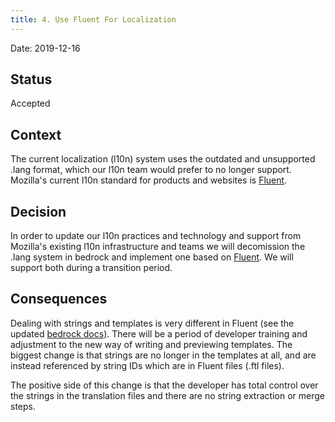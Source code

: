 ```yaml
---
title: 4. Use Fluent For Localization
---
```


Date: 2019-12-16

## Status

Accepted

## Context

The current localization (l10n) system uses the outdated and unsupported .lang format, which our l10n team would prefer
to no longer support. Mozilla's current l10n standard for products and websites is [Fluent][].

## Decision

In order to update our l10n practices and technology and support from Mozilla's existing l10n infrastructure and teams
we will decomission the .lang system in bedrock and implement one based on [Fluent][]. We will support both during a
transition period.

## Consequences

Dealing with strings and templates is very different in Fluent (see the updated [bedrock docs][]). There will be a period
of developer training and adjustment to the new way of writing and previewing templates. The biggest change is that strings
are no longer in the templates at all, and are instead referenced by string IDs which are in Fluent files (.ftl files).

The positive side of this change is that the developer has total control over the strings in the translation files
and there are no string extraction or merge steps.

[Fluent]: https://projectfluent.org/
[bedrock docs]: https://bedrock.readthedocs.io/en/latest/l10n.html#fluent
